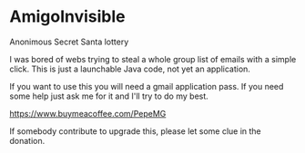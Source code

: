 # AmigoInvisible
Anonimous Secret Santa lottery

I was bored of webs  trying to steal a whole group list of emails with a simple click.
This is just a launchable Java code, not yet an application.

If you want to use this you will need a gmail application pass.
If you need some help just ask me for it and I'll try to do my best.

https://www.buymeacoffee.com/PepeMG

If somebody contribute to upgrade this, please let some clue in the donation.
